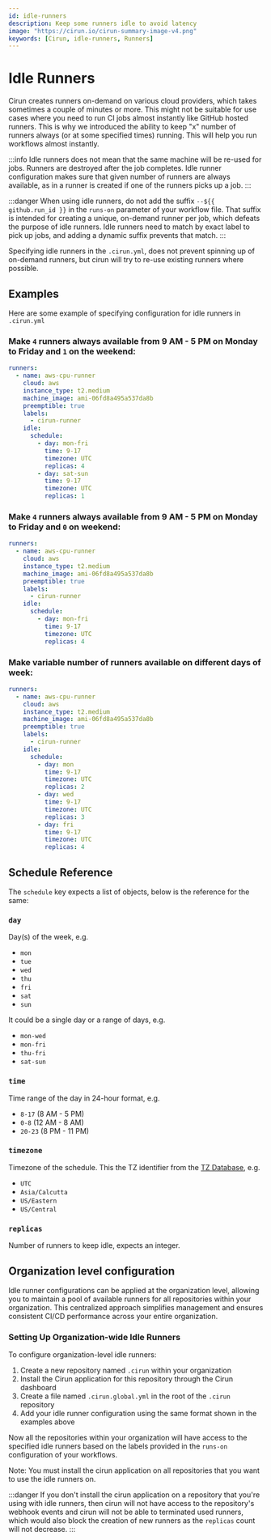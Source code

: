 ```yaml
---
id: idle-runners
description: Keep some runners idle to avoid latency
image: "https://cirun.io/cirun-summary-image-v4.png"
keywords: [Cirun, idle-runners, Runners]
---
```


# Idle Runners

Cirun creates runners on-demand on various cloud providers, which takes sometimes a
couple of minutes or more. This might not be suitable for use cases where you need
to run CI jobs almost instantly like GitHub hosted runners. This is why we introduced
the ability to keep "x" number of runners always (or at some specified times) running.
This will help you run workflows almost instantly.

:::info
Idle runners does not mean that the same machine will be re-used for jobs.
Runners are destroyed after the job completes. Idle runner configuration
makes sure that given number of runners are always available, as in a runner
is created if one of the runners picks up a job.
:::

:::danger
When using idle runners, do not add the suffix `--${{ github.run_id }}` in the `runs-on` parameter
of your workflow file. That suffix is intended for creating a unique, on-demand runner per job,
which defeats the purpose of idle runners. Idle runners need to match by exact label to pick up
jobs, and adding a dynamic suffix prevents that match.
:::

Specifying idle runners in the `.cirun.yml`, does not prevent spinning up of on-demand runners, but
cirun will try to re-use existing runners where possible.

## Examples

Here are some example of specifying configuration for idle runners in `.cirun.yml`

### Make `4` runners always available from 9 AM - 5 PM on Monday to Friday and `1` on the weekend:

```yaml
runners:
  - name: aws-cpu-runner
    cloud: aws
    instance_type: t2.medium
    machine_image: ami-06fd8a495a537da8b
    preemptible: true
    labels:
      - cirun-runner
    idle:
      schedule:
        - day: mon-fri
          time: 9-17
          timezone: UTC
          replicas: 4
        - day: sat-sun
          time: 9-17
          timezone: UTC
          replicas: 1
```


### Make `4` runners always available from 9 AM - 5 PM on Monday to Friday and `0` on weekend:

```yaml
runners:
  - name: aws-cpu-runner
    cloud: aws
    instance_type: t2.medium
    machine_image: ami-06fd8a495a537da8b
    preemptible: true
    labels:
      - cirun-runner
    idle:
      schedule:
        - day: mon-fri
          time: 9-17
          timezone: UTC
          replicas: 4
```

### Make variable number of runners available on different days of week:

```yaml
runners:
  - name: aws-cpu-runner
    cloud: aws
    instance_type: t2.medium
    machine_image: ami-06fd8a495a537da8b
    preemptible: true
    labels:
      - cirun-runner
    idle:
      schedule:
        - day: mon
          time: 9-17
          timezone: UTC
          replicas: 2
        - day: wed
          time: 9-17
          timezone: UTC
          replicas: 3
        - day: fri
          time: 9-17
          timezone: UTC
          replicas: 4
```

## Schedule Reference

The `schedule` key expects a list of objects, below is the reference for the same:

### `day`

Day(s) of the week, e.g.

- `mon`
- `tue`
- `wed`
- `thu`
- `fri`
- `sat`
- `sun`

It could be a single day or a range of days, e.g.

- `mon-wed`
- `mon-fri`
- `thu-fri`
- `sat-sun`

### `time`

Time range of the day in 24-hour format, e.g.

- `8-17` (8 AM - 5 PM)
- `0-8` (12 AM - 8 AM)
- `20-23` (8 PM - 11 PM)


### `timezone`

Timezone of the schedule. This the TZ identifier from the [TZ Database](https://en.wikipedia.org/wiki/List_of_tz_database_time_zones), e.g.

- `UTC`
- `Asia/Calcutta`
- `US/Eastern`
- `US/Central`

### `replicas`

Number of runners to keep idle, expects an integer.

## Organization level configuration

Idle runner configurations can be applied at the organization level, allowing you to maintain a pool of available
runners for all repositories within your organization. This centralized approach simplifies management and ensures
consistent CI/CD performance across your entire organization.

### Setting Up Organization-wide Idle Runners

To configure organization-level idle runners:

1. Create a new repository named `.cirun` within your organization
2. Install the Cirun application for this repository through the Cirun dashboard
3. Create a file named `.cirun.global.yml` in the root of the `.cirun` repository
4. Add your idle runner configuration using the same format shown in the examples above

Now all the repositories within your organization will have access to the specified idle runners based on the labels
provided in the `runs-on` configuration of your workflows.

Note: You must install the cirun application on all repositories that you want to use the idle runners on.

:::danger
If you don't install the cirun application on a repository that you're using with idle runners, then cirun
will not have access to the repository's webhook events and cirun will not be able to terminated used
runners, which would also block the creation of new runners as the `replicas` count will not decrease.
:::
